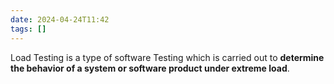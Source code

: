 ```yaml
---
date: 2024-04-24T11:42
tags: []
---
```

Load Testing is a type of software Testing which is carried out to **determine the behavior of a system or software product under extreme load**.